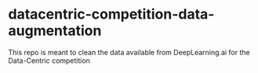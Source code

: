 # datacentric-competition-data-augmentation
This repo is meant to clean the data available from DeepLearning.ai for the Data-Centric competition
